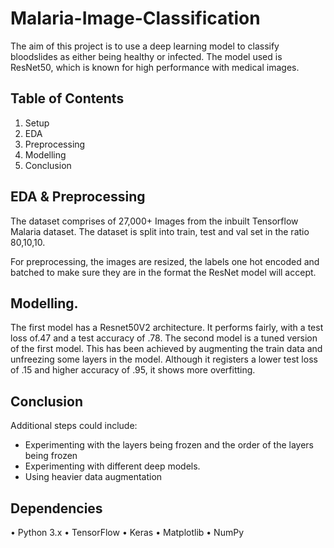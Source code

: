 # Malaria-Image-Classification

The aim of this project is to use a deep learning model to classify bloodslides as either being healthy or infected. The model used is ResNet50, which is known for high performance with medical images.

## Table of Contents
1.	Setup
2.	EDA
3.	Preprocessing
4.	Modelling
5.  Conclusion	

## EDA & Preprocessing

The dataset comprises of 27,000+ Images from the inbuilt Tensorflow Malaria dataset. The dataset is split into train, test and val set in the ratio 80,10,10.

For preprocessing, the images are resized, the labels one hot encoded and batched to make sure they are in the format the ResNet model will accept.

## Modelling. 
The first model has a Resnet50V2 architecture. It performs fairly, with a test loss of.47 and a test accuracy of .78.
The second model is a tuned version of the first model. This has been achieved by augmenting the train data and unfreezing some layers in the model. Although it registers a lower test loss of .15 and higher accuracy of .95, it shows more overfitting. 


## Conclusion
Additional steps could include:

- Experimenting with the layers being frozen and the order of the layers being frozen
- Experimenting with different deep models.
- Using heavier data augmentation

  
## Dependencies
•	Python 3.x
•	TensorFlow
•	Keras
•	Matplotlib
•	NumPy

